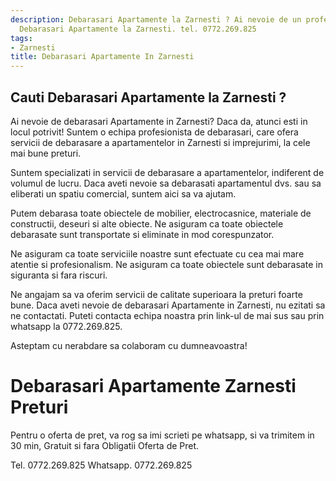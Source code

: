 ```yaml
---
description: Debarasari Apartamente la Zarnesti ? Ai nevoie de un profesionist in
  Debarasari Apartamente la Zarnesti. tel. 0772.269.825
tags:
- Zarnesti
title: Debarasari Apartamente In Zarnesti
---
```



## Cauti Debarasari Apartamente la Zarnesti ?

Ai nevoie de debarasari Apartamente in Zarnesti? Daca da, atunci esti in locul potrivit! Suntem o echipa profesionista de debarasari, care ofera servicii de debarasare a apartamentelor in Zarnesti si imprejurimi, la cele mai bune preturi. 

Suntem specializati in servicii de debarasare a apartamentelor, indiferent de volumul de lucru. Daca aveti nevoie sa debarasati apartamentul dvs. sau sa eliberati un spatiu comercial, suntem aici sa va ajutam.

Putem debarasa toate obiectele de mobilier, electrocasnice, materiale de constructii, deseuri si alte obiecte. Ne asiguram ca toate obiectele debarasate sunt transportate si eliminate in mod corespunzator.

Ne asiguram ca toate serviciile noastre sunt efectuate cu cea mai mare atentie si profesionalism. Ne asiguram ca toate obiectele sunt debarasate in siguranta si fara riscuri.

Ne angajam sa va oferim servicii de calitate superioara la preturi foarte bune. Daca aveti nevoie de debarasari Apartamente in Zarnesti, nu ezitati sa ne contactati. Puteti contacta echipa noastra prin link-ul de mai sus sau prin whatsapp la 0772.269.825.

Asteptam cu nerabdare sa colaboram cu dumneavoastra!

# Debarasari Apartamente Zarnesti Preturi
Pentru o oferta de pret, va rog sa imi scrieti pe whatsapp, si va trimitem in 30 min, Gratuit si fara Obligatii Oferta de Pret.

Tel. 0772.269.825
Whatsapp. 0772.269.825
